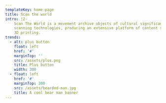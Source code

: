 ```yaml
---
templateKey: home-page
title: Scan the world
intro: |2-
    Scan The World is a movement archive objects of cultural significance using 3D
    scanning technologies, producing an extensive platform of content suitable for
    3D printing.
trends:
  - alt: plus button
    float: left
    href: '#'
    marginTop: ''
    src: /assets/plus.png
    title: Plus button
    width: 300
  - float: left
    href: '#'
    marginTop: 200
    src: /assets/bearded-man.jpg
    title: A cool bear man banner
---
```

